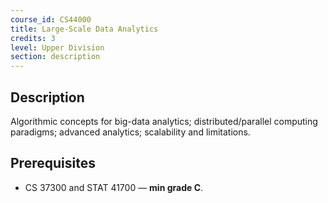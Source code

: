 ```yaml
---
course_id: CS44000
title: Large-Scale Data Analytics
credits: 3
level: Upper Division
section: description
---
```


## Description
Algorithmic concepts for big-data analytics; distributed/parallel computing paradigms; advanced analytics; scalability and limitations.

## Prerequisites
- CS 37300 and STAT 41700 — **min grade C**.
